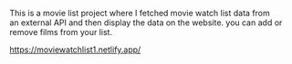 This is a movie list project where I fetched movie watch list data from          
an external API and then display the data on the website. you can add or remove films from your list.                                                                                                                                                      
  
https://moviewatchlist1.netlify.app/      
